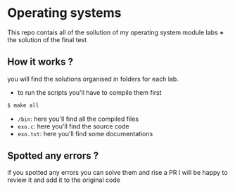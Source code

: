 # Operating systems
This repo contais all of the sollution of my operating system module labs **+** the solution of the final test

## How it works ?
you will find the solutions organised in folders for each lab.

- to run the scripts you'll have to compile them first
```bash
$ make all
```

- `/bin`: here you'll find all the compiled files
- `exo.c`: here you'll find the source code
- `exo.txt`: here you'll find some documentations 



 

## Spotted any errors ?
if you spotted any errors you can solve them and rise a PR I will be happy to review it and add it to the original code

